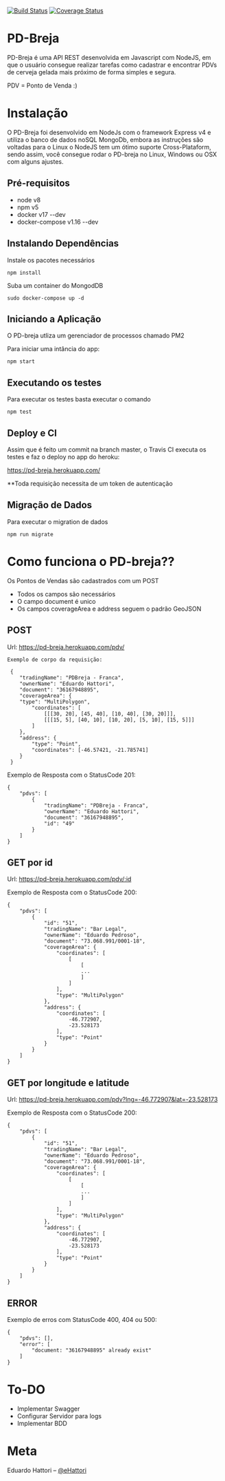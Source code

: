 [![Build Status](https://travis-ci.org/eHattori/pd-breja.svg?branch=master)](https://travis-ci.org/eHattori/pd-breja)
[![Coverage Status](https://coveralls.io/repos/github/eHattori/pd-breja/badge.svg?branch=master)](https://coveralls.io/github/eHattori/pd-breja?branch=master)


# PD-Breja

PD-Breja é uma API REST desenvolvida em Javascript com NodeJS, em que o usuário consegue realizar tarefas como cadastrar e encontrar PDVs de cerveja gelada mais próximo de forma simples e segura.

PDV = Ponto de Venda :)

# Instalação

O PD-Breja foi desenvolvido em NodeJs com o framework Express v4 e utiliza o banco de dados noSQL MongoDb, embora as instruções são voltadas para o Linux o NodeJS tem um ótimo suporte Cross-Plataform, sendo assim, você consegue rodar o PD-breja no Linux, Windows ou OSX com alguns ajustes.

## Pré-requisitos

* node v8
* npm v5
* docker v17 --dev
* docker-compose v1.16 --dev

## Instalando Dependências

Instale os pacotes necessários

```
npm install
```

Suba um container do MongodDB

```
sudo docker-compose up -d
```

## Iniciando a Aplicação

O PD-breja utliza um gerenciador de processos chamado PM2

Para iniciar uma intância do app:

```
npm start
```

## Executando os testes

Para executar os testes basta executar o comando 

```
npm test
```

## Deploy e CI

Assim que é feito um commit na branch master, o Travis CI executa os testes e faz o deploy no app do heroku:

https://pd-breja.herokuapp.com/

**Toda requisição necessita de um token de autenticação

## Migração de Dados

Para executar o migration de dados

```
npm run migrate
```

# Como funciona o PD-breja??

Os Pontos de Vendas são cadastrados com um POST

* Todos os campos são necessários
* O campo document é unico
* Os campos coverageArea e address seguem o padrão GeoJSON

## POST

Url: https://pd-breja.herokuapp.com/pdv/

```
Exemplo de corpo da requisição:

 { 
    "tradingName": "PDBreja - Franca",
    "ownerName": "Eduardo Hattori",
    "document": "36167948895",
    "coverageArea": { 
    "type": "MultiPolygon", 
        "coordinates": [
            [[[30, 20], [45, 40], [10, 40], [30, 20]]], 
            [[[15, 5], [40, 10], [10, 20], [5, 10], [15, 5]]]
        ]
    }, 
    "address": { 
        "type": "Point",
        "coordinates": [-46.57421, -21.785741]
    }
 }
 ```

Exemplo de Resposta com o StatusCode 201:

```
{
    "pdvs": [
        {
            "tradingName": "PDBreja - Franca",
            "ownerName": "Eduardo Hattori",
            "document": "36167948895",
            "id": "49"
        }
    ]
}
```

## GET por id

Url: https://pd-breja.herokuapp.com/pdv/:id

Exemplo de Resposta com o StatusCode 200:

```
{
    "pdvs": [
        {
            "id": "51",
            "tradingName": "Bar Legal",
            "ownerName": "Eduardo Pedroso",
            "document": "73.068.991/0001-18",
            "coverageArea": {
                "coordinates": [
                    [
                        [
                        ...
                        ]
                    ]
                ],
                "type": "MultiPolygon"
            },
            "address": {
                "coordinates": [
                    -46.772907,
                    -23.528173
                ],
                "type": "Point"
            }
        }
    ]
}
```

## GET por longitude e latitude

Url: https://pd-breja.herokuapp.com/pdv?lng=-46.772907&lat=-23.528173

Exemplo de Resposta com o StatusCode 200:

```
{
    "pdvs": [
        {
            "id": "51",
            "tradingName": "Bar Legal",
            "ownerName": "Eduardo Pedroso",
            "document": "73.068.991/0001-18",
            "coverageArea": {
                "coordinates": [
                    [
                        [
                        ...
                        ]
                    ]
                ],
                "type": "MultiPolygon"
            },
            "address": {
                "coordinates": [
                    -46.772907,
                    -23.528173
                ],
                "type": "Point"
            }
        }
    ]
}
```

## ERROR

Exemplo de erros com StatusCode 400, 404 ou 500:

```
{
    "pdvs": [],
    "error": [
        "document: "36167948895" already exist"
    ]
}
```

# To-DO

* Implementar Swagger
* Configurar Servidor para logs
* Implementar BDD

# Meta

Eduardo Hattori – [@eHattori]

[@eHattori]: https://github.com/eHattori
